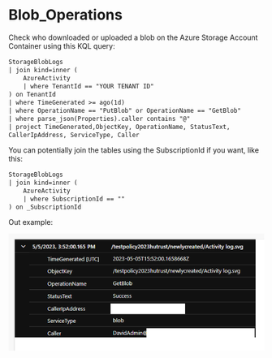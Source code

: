# Blob_Operations

Check who downloaded or uploaded a blob on the Azure Storage Account Container using this KQL query:


```
StorageBlobLogs
| join kind=inner (
    AzureActivity
    | where TenantId == "YOUR TENANT ID"
) on TenantId
| where TimeGenerated >= ago(1d)
| where OperationName == "PutBlob" or OperationName == "GetBlob"
| where parse_json(Properties).caller contains "@"
| project TimeGenerated,ObjectKey, OperationName, StatusText, CallerIpAddress, ServiceType, Caller

```

You can potentially join the tables using the SubscriptionId if you want, like this: 

```
StorageBlobLogs
| join kind=inner (
    AzureActivity
    | where SubscriptionId == ""
) on _SubscriptionId

```

Out example: 

![Alt text](https://github.com/DavidArayaSanabria/Blob_Operation/blob/53e28ecf44e750d73a4c6c2745ab55c0688b86d6/images/example.png)

